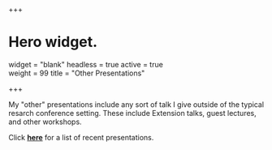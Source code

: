 +++
# Hero widget.
widget = "blank"
headless = true
active = true  
weight = 99
title = "Other Presentations"

+++

My "other" presentations include any sort of talk I give outside of the typical resarch conference setting. These include Extension talks, guest lectures, and other workshops.

Click [**here**](/post/presentation_list) for a list of recent presentations.

